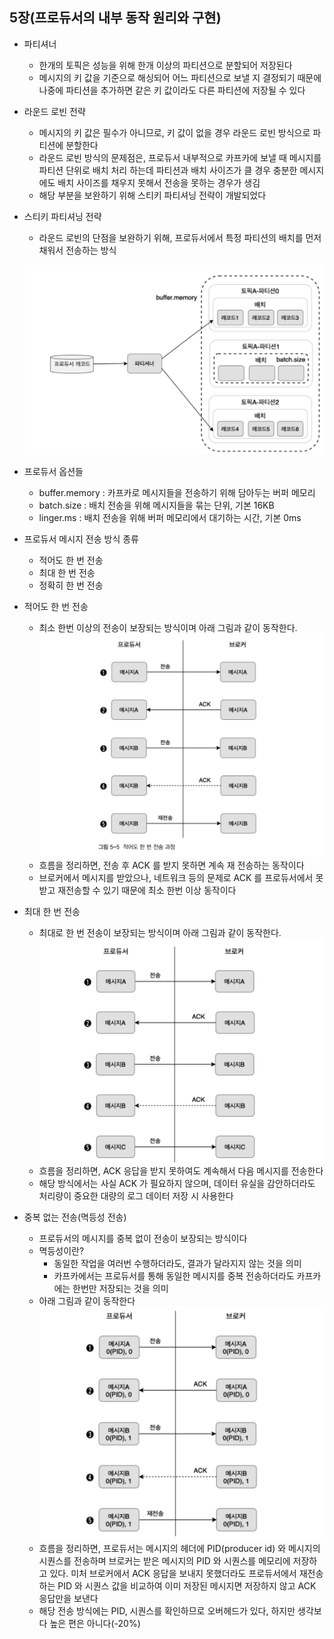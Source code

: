 ## 5장(프로듀서의 내부 동작 원리와 구현)

* 파티셔너
  * 한개의 토픽은 성능을 위해 한개 이상의 파티션으로 분할되어 저장된다
  * 메시지의 키 값을 기준으로 해싱되어 어느 파티션으로 보낼 지 결정되기 때문에
  나중에 파티션을 추가하면 같은 키 값이라도 다른 파티션에 저장될 수 있다

* 라운드 로빈 전략
  * 메시지의 키 값은 필수가 아니므로, 키 값이 없을 경우 라운드 로빈 방식으로 파티션에 분할한다
  * 라운드 로빈 방식의 문제점은, 프로듀서 내부적으로 카프카에 보낼 때 메시지를 파티션 단위로 배치 처리 하는데
  파티션과 배치 사이즈가 클 경우 충분한 메시지에도 배치 사이즈를 채우지 못해서 전송을 못하는 경우가 생김
  * 해당 부분을 보완하기 위해 스티키 파티셔닝 전략이 개발되었다
  
* 스티키 파티셔닝 전략
  * 라운드 로빈의 단점을 보완하기 위해, 프로듀서에서 특정 파티션의 배치를 먼저 채워서 전송하는 방식
  
  ![producer](./picture/producer.PNG)
* 프로듀서 옵션들
  * buffer.memory : 카프카로 메시지들을 전송하기 위해 담아두는 버퍼 메모리
  * batch.size : 배치 전송을 위해 메시지들을 묶는 단위, 기본 16KB
  * linger.ms : 배치 전송을 위해 버퍼 메모리에서 대기하는 시간, 기본 0ms

* 프로듀서 메시지 전송 방식 종류
  * 적어도 한 번 전송
  * 최대 한 번 전송
  * 정확히 한 번 전송

* 적어도 한 번 전송
  * 최소 한번 이상의 전송이 보장되는 방식이며 아래 그림과 같이 동작한다.
  ![at_least_once](./picture/at_least_once.PNG)
  * 흐름을 정리하면, 전송 후 ACK 를 받지 못하면 계속 재 전송하는 동작이다
  * 브로커에서 메시지를 받았으나, 네트워크 등의 문제로 ACK 를 프로듀서에서 못 받고 재전송할 수 있기 때문에 최소 한번 이상 동작이다
* 최대 한 번 전송
  * 최대로 한 번 전송이 보장되는 방식이며 아래 그림과 같이 동작한다.
  ![max_once](./picture/max_once.PNG)
  * 흐름을 정리하면, ACK 응답을 받지 못하여도 계속해서 다음 메시지를 전송한다
  * 해당 방식에서는 사실 ACK 가 필요하지 않으며, 데이터 유실을 감안하더라도 처리량이 중요한 대량의 로그
  데이터 저장 시 사용한다
* 중복 없는 전송(멱등성 전송)
  * 프로듀서의 메시지를 중복 없이 전송이 보장되는 방식이다
  * 멱등성이란? 
    * 동일한 작업을 여러번 수행하더라도, 결과가 달라지지 않는 것을 의미
    * 카프카에서는 프로듀서를 통해 동일한 메시지를 중복 전송하더라도 카프카에는 한번만 저장되는 것을 의미
  * 아래 그림과 같이 동작한다
  ![exactly_once](./picture/exactly_once.PNG)
  * 흐름을 정리하면, 프로듀서는 메시지의 헤더에 PID(producer id) 와 메시지의 시퀀스를 전송하며
  브로커는 받은 메시지의 PID 와 시퀀스를 메모리에 저장하고 있다. 미처 브로커에서 ACK 응답을 보내지 못했더라도
  프로듀서에서 재전송하는 PID 와 시퀀스 값을 비교하여 이미 저장된 메시지면 저장하지 않고 ACK 응답만을 보낸다
  * 해당 전송 방식에는 PID, 시퀀스를 확인하므로 오버헤드가 있다, 하지만 생각보다 높은 편은 아니다(-20%)


  